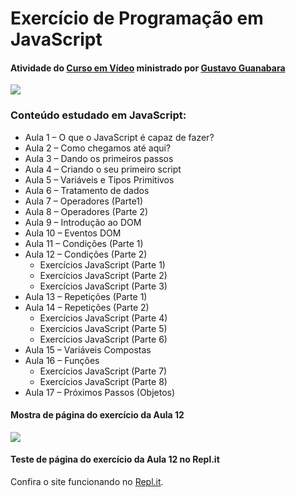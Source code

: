 # Exercício de Programação em JavaScript

#### Atividade do [Curso em Vídeo](https://www.cursoemvideo.com/cursos/ "Curso em Vídeo") ministrado por [Gustavo Guanabara](https://www.cursoemvideo.com/sobre/ "Gustavo Guanabara")

![](https://www.cursoemvideo.com/wp-content/uploads/2019/08/cursoemvideo-logo.png)

### Conteúdo estudado em JavaScript:
 - Aula 1 – O que o JavaScript é capaz de fazer?
 - Aula 2 – Como chegamos até aqui? 
 - Aula 3 – Dando os primeiros passos
 - Aula 4 – Criando o seu primeiro script
 - Aula 5 – Variáveis e Tipos Primitivos
 - Aula 6 – Tratamento de dados
 - Aula 7 – Operadores (Parte1)
 - Aula 8 – Operadores (Parte 2)
 - Aula 9 – Introdução ao DOM
 - Aula 10 – Eventos DOM
 - Aula 11 – Condições (Parte 1)
 - Aula 12 – Condições (Parte 2)
   - Exercícios JavaScript (Parte 1)
   - Exercícios JavaScript (Parte 2)
   - Exercícios JavaScript (Parte 3)
 - Aula 13 – Repetições (Parte 1)
 - Aula 14 – Repetições (Parte 2)
   - Exercícios JavaScript (Parte 4)
   - Exercícios JavaScript (Parte 5)
   - Exercícios JavaScript (Parte 6)
 - Aula 15 – Variáveis Compostas
 - Aula 16 – Funções
   - Exercícios JavaScript (Parte 7)
   - Exercícios JavaScript (Parte 8)
 - Aula 17 – Próximos Passos (Objetos)
   
 
#### Mostra de página do exercício da Aula 12

![](https://i.imgur.com/Cy0J412.png)

#### Teste de página do exercício da Aula 12 no Repl.it
Confira o site funcionando no [Repl.it](https://hora-do-dia.tgama85.repl.co/ "Repl.it").
